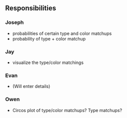 ## Responsibilities

### Joseph
- probabilities of certain type and color matchups
- probability of type + color matchup

### Jay
- visualize the type/color matchings

### Evan
- (Will enter details)

### Owen
- Circos plot of type/color matchups? Type matchups?
